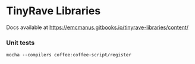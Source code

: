 # TinyRave Libraries

Docs available at https://emcmanus.gitbooks.io/tinyrave-libraries/content/


### Unit tests

```
mocha --compilers coffee:coffee-script/register
```
